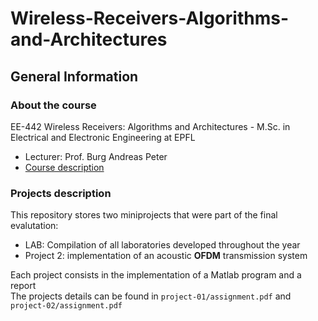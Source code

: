 # Wireless-Receivers-Algorithms-and-Architectures
## General Information 
### About the course 
EE-442 Wireless Receivers: Algorithms and Architectures - M.Sc. in Electrical and Electronic Engineering at EPFL
- Lecturer: Prof. Burg Andreas Peter
- [Course description](https://edu.epfl.ch/coursebook/en/wireless-receivers-algorithms-and-architectures-EE-442)
### Projects description
This repository stores two miniprojects that were part of the final evalutation:
- LAB: Compilation of all laboratories developed throughout the year 
- Project 2: implementation of an acoustic **OFDM** transmission system

Each project consists in the implementation of a Matlab program and a report  
The projects details can be found in `project-01/assignment.pdf` and `project-02/assignment.pdf`
